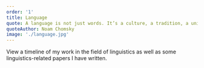 ```yaml
---
order: '1'
title: Language
quote: A language is not just words. It’s a culture, a tradition, a unification of a community, a whole history that creates what a community is.
quoteAuthor: Noam Chomsky
image: './language.jpg'
---
```

View a timeline of my work in the field of linguistics as well as some linguistics-related papers I have written.
